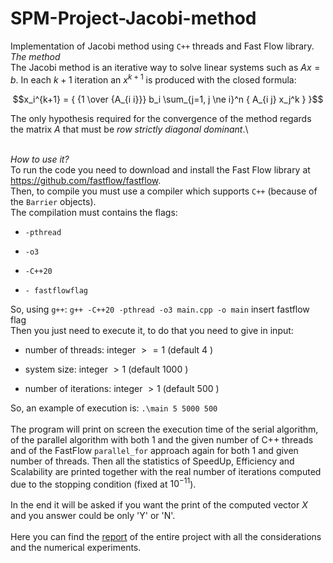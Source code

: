 # SPM-Project-Jacobi-method
Implementation of Jacobi method using `C++` threads and Fast Flow
library.
\
*The method*\
The Jacobi method is an iterative way to solve linear systems such as
$Ax=b$. In each $k + 1$ iteration an $x^{k+1}$ is produced with the closed
formula:

$$x_i^{k+1} = { {1 \over {A_{i i}}} b_i \sum_{j=1, j \ne i}^n { A_{i j} x_j^k } }$$

The only hypothesis required for the convergence of the method regards
the matrix $A$ that must be *row strictly diagonal dominant*.\

\
*How to use it?*\
To run the code you need to download and install the Fast Flow library
at https://github.com/fastflow/fastflow. \
Then, to compile you must use a compiler which supports `C++` (because of the
`Barrier` objects).\
The compilation must contains the flags:

-   `-pthread`

-   `-o3`

-   `-C++20`

-   `- fastflowflag`

So, using `g++`: `g++ -C++20 -pthread -o3 main.cpp -o main` insert
fastflow flag\
Then you just need to execute it, to do that you need to give in input:

-   number of threads: integer $> = 1$ (default $4$ )

-   system size: integer $> 1$ (default $1000$ )

-   number of iterations: integer $> 1$ (default $500$ )

So, an example of execution is: `.\main 5 5000 500 `\
\
The program will print on screen the execution time of the serial
algorithm, of the parallel algorithm with both 1 and the given number of
C++ threads and of the FastFlow `parallel_for` approach again for both 1
and given number of threads. Then all the statistics of SpeedUp,
Efficiency and Scalability are printed together with the real number of
iterations computed due to the stopping condition (fixed at
$10^{-11}$).\
\
In the end it will be asked if you want the print of the computed vector
$X$ and you answer could be only 'Y' or 'N'.\
\
Here you can find the [report](Report_Jacobi.pdf) of the entire project with all the
considerations and the numerical experiments.
